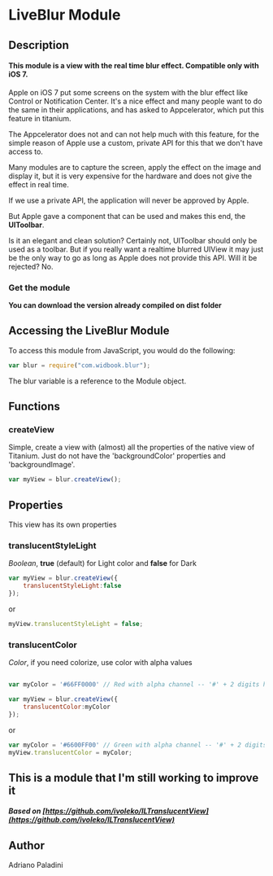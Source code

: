 # LiveBlur Module

## Description

#### This module is a view with the real time blur effect. Compatible only with iOS 7.


Apple on iOS 7 put some screens on the system with the blur effect like Control or Notification Center. It's a nice effect and many people want to do the same in their applications, and has asked to Appcelerator, which put this feature in titanium.

The Appcelerator does not and can not help much with this feature, for the simple reason of Apple use a custom, private API for this that we don't have access to.

Many modules are to capture the screen, apply the effect on the image and display it, but it is very expensive for the hardware and does not give the effect in real time. 

If we use a private API, the application will never be approved by Apple.

But Apple gave a component that can be used and makes this end, the **UIToolbar**.

Is it an elegant and clean solution? Certainly not, UIToolbar should only be used as a toolbar. But if you really want a realtime blurred UIView it may just be the only way to go as long as Apple does not provide this API. Will it be rejected? No.


### Get the module

**You can download the version already compiled on dist folder**


## Accessing the LiveBlur Module

To access this module from JavaScript, you would do the following:

```javascript
var blur = require("com.widbook.blur");
```

The blur variable is a reference to the Module object.

## Functions

### createView

Simple, create a view with (almost) all the properties of the native view of Titanium. Just do not have the 'backgroundColor' properties and 'backgroundImage'.

```javascript
var myView = blur.createView();
```

## Properties

This view has its own properties


### translucentStyleLight

*Boolean*, **true** (default) for Light color and **false** for Dark

```javascript
var myView = blur.createView({
	translucentStyleLight:false
});
```

or

```javascript
myView.translucentStyleLight = false;
```

### translucentColor

*Color*, if you need colorize, use color with alpha values

```javascript

var myColor = '#66FF0000' // Red with alpha channel -- '#' + 2 digits hex alpha + 6 digits hex color

var myView = blur.createView({
	translucentColor:myColor
});
```

or

```javascript
var myColor = '#6600FF00' // Green with alpha channel -- '#' + 2 digits hex alpha + 6 digits hex color
myView.translucentColor = myColor;
```



## This is a module that I'm still working to improve it


##### Based on [https://github.com/ivoleko/ILTranslucentView](https://github.com/ivoleko/ILTranslucentView)

## Author

Adriano Paladini
